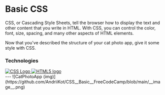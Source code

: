 # Basic CSS
CSS, or Cascading Style Sheets, 
tell the browser how to display the text 
and other content that you write in HTML. 
With CSS, you can control the color, font, 
size, spacing, and many other aspects of HTML elements.

Now that you've described the structure 
of your cat photo app, give it some style with CSS.

### Technologies

<div>
    <a href="https://www.w3.org/Style/CSS/" target="_blank">
       <img
         src="https://upload.wikimedia.org/wikipedia/commons/3/3d/CSS.3.svg"
         alt="CSS Logo"
         width="100"
         height="100"
       />
    </a>

  <a href="https://html.spec.whatwg.org/" target="_blank">
    <img
      src="https://upload.wikimedia.org/wikipedia/commons/6/61/HTML5_logo_and_wordmark.svg"
      alt="HTML5 logo"
      width="100"
      height="100"
    />
  </a>
</div>
---
![CatPhotoApp (img)](https://github.com/AndriiKot/CSS__Basic__FreeCodeCamp/blob/main/__image__.png)


